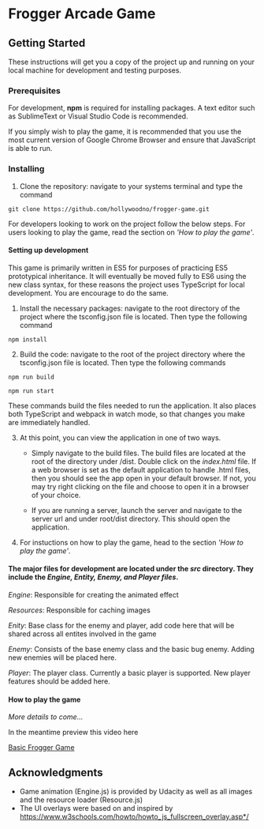 # Frogger Arcade Game

## Getting Started

These instructions will get you a copy of the project up and running on your local machine for development and testing purposes. 

### Prerequisites

For development, **npm** is required for installing packages. A text editor such as SublimeText or Visual Studio Code is recommended.

If you simply wish to play the game, it is recommended that you use the most current version of Google Chrome Browser and ensure that JavaScript is able to run.

### Installing

1. Clone the repository: navigate to your systems terminal and type the command
  
``` git clone https://github.com/hollywoodno/frogger-game.git ```

For developers looking to work on the project follow the below steps. For users looking to play the game, read the section on *'How to play the game'*.

#### Setting up development

This game is primarily written in ES5 for purposes of practicing ES5 prototypical inheritance. It will eventually be moved fully to ES6 using the new class syntax, for these reasons the project uses TypeScript for local development. You are encourage to do the same. 

1. Install the necessary packages: navigate to the root directory of the project
where the tsconfig.json file is located. Then type the following command
  
  
```npm install```
  
  
2. Build the code: navigate to the root of the project directory where the tsconfig.json file is located. Then type the following commands
  
  
```npm run build```
  
  
```npm run start```


These commands build the files needed to run the application. It also places both TypeScript and webpack in watch mode, so that changes you make are immediately handled. 

3. At this point, you can view the application in one of two ways. 

    - Simply navigate to the build files. The build files are located at the root of the directory under /dist. Double click on the *index.html* file. If a web browser is set as the default application to handle .html files, then you should see the app open in your default browser. If not, you may try right clicking on the file and choose to open it in a browser of your choice. 

    - If you are running a server, launch the server and navigate to the server url and under root/dist directory. This should open the application.

5. For instuctions on how to play the game, head to the section *'How to play the game'*. 

#### The major files for development are located under the *src* directory. They include the *Engine, Entity, Enemy, and Player files*.

*Engine*: Responsible for creating the animated effect

*Resources*: Responsible for caching images

*Enity*: Base class for the enemy and player, add code here that will be shared across all entites involved in the game

*Enemy*: Consists of the base enemy class and the basic bug enemy. Adding new enemies will be placed here.

*Player*: The player class. Currently a basic player is supported. New player features should be added here.

#### How to play the game
*More details to come...*
  
In the meantime preview this video here
   
[Basic Frogger Game](https://www.youtube.com/watch?v=kaifTslArtY)


## Acknowledgments

* Game animation (Engine.js) is provided by Udacity as well as all images and the resource loader (Resource.js)
* The UI overlays were based on and inspired by https://www.w3schools.com/howto/howto_js_fullscreen_overlay.asp*/

